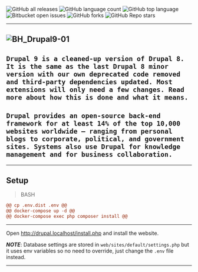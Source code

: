 ![GitHub all releases](https://img.shields.io/github/downloads/{Roman-jx}/{drupal_9_prj}/total)
![GitHub language count](https://img.shields.io/github/languages/count/{Roman-jx}/{drupal_9_prj}) 
![GitHub top language](https://img.shields.io/github/languages/top/{Roman-jx}/{drupal_9_prj}?color=yellow) 
![Bitbucket open issues](https://img.shields.io/bitbucket/issues/{Roman-jx}/{drupal_9_prj})
![GitHub forks](https://img.shields.io/github/forks/{Roman-jx}/{drupal_9_prj}?style=social)
![GitHub Repo stars](https://img.shields.io/github/stars/{Roman-jx}/{drupal_9_prj}?style=social)

-----------------------------------------------------------------------------------------------------------------------------------------------------------------
![BH_Drupal9-01](https://user-images.githubusercontent.com/73672879/162577161-740fe7d5-a94e-4f37-b299-a164b34e5224.jpeg)
-----------------------------------------------------------------------------------------------------------------------------------------------------------------
```Drupal 9 is a cleaned-up version of Drupal 8. It is the same as the last Drupal 8 minor version with our own deprecated code removed and third-party dependencies updated. Most extensions will only need a few changes. Read more about how this is done and what it means.```
-----------------------------------------------------------------------------------------------------------------------------------------------------------------
```Drupal provides an open-source back-end framework for at least 14% of the top 10,000 websites worldwide – ranging from personal blogs to corporate, political, and government sites. Systems also use Drupal for knowledge management and for business collaboration.```
-----------------------------------------------------------------------------------------------------------------------------------------------------------------

-----------------------------------------------------------------------------------------------------------------------------------------------------------------
## Setup

>BASH
```diff
@@ cp .env.dist .env @@
@@ docker-compose up -d @@
@@ docker-compose exec php composer install @@
```
-----------------------------------------------------------------------------------------------------------------------------------------------------------------

Open http://drupal.localhost/install.php and install the website.

**_NOTE_**:
Database settings are stored in `web/sites/default/settings.php` but it uses env variables so no need to override, just change the `.env` file instead.

-----------------------------------------------------------------------------------------------------------------------------------------------------------------
